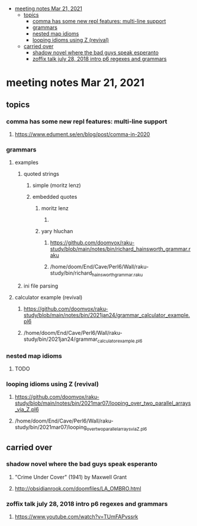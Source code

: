 - [meeting notes Mar 21, 2021](#org3c8248e)
  - [topics](#org19b564b)
    - [comma has some new repl features: multi-line support](#org4c25c12)
    - [grammars](#orgedc336b)
    - [nested map idioms](#orgb76d846)
    - [looping idioms using Z (revival)](#orgeb422d9)
  - [carried over](#orgba16736)
    - [shadow novel where the bad guys speak esperanto](#org1fdf48f)
    - [zoffix talk july 28, 2018 intro p6 regexes and grammars](#org1c60e51)


<a id="org3c8248e"></a>

# meeting notes Mar 21, 2021


<a id="org19b564b"></a>

## topics


<a id="org4c25c12"></a>

### comma has some new repl features: multi-line support

1.  <https://www.edument.se/en/blog/post/comma-in-2020>


<a id="orgedc336b"></a>

### grammars

1.  examples

    1.  quoted strings
    
        1.  simple (moritz lenz)
        
        2.  embedded quotes
        
            1.  moritz lenz
            
                1.  
            
            2.  yary hluchan
            
                1.  <https://github.com/doomvox/raku-study/blob/main/notes/bin/richard_hainsworth_grammar.raku>
                
                2.  /home/doom/End/Cave/Perl6/Wall/raku-study/bin/richard<sub>hainsworth</sub><sub>grammar.raku</sub>
    
    2.  ini file parsing

2.  calculator example (revival)

    1.  <https://github.com/doomvox/raku-study/blob/main/notes/bin/2021jan24/grammar_calculator_example.pl6>
    
    2.  /home/doom/End/Cave/Perl6/Wall/raku-study/bin/2021jan24/grammar<sub>calculator</sub><sub>example.pl6</sub>


<a id="orgb76d846"></a>

### nested map idioms

1.  TODO 


<a id="orgeb422d9"></a>

### looping idioms using Z (revival)

1.  <https://github.com/doomvox/raku-study/blob/main/notes/bin/2021mar07/looping_over_two_parallel_arrays_via_Z.pl6>

2.  /home/doom/End/Cave/Perl6/Wall/raku-study/bin/2021mar07/looping<sub>over</sub><sub>two</sub><sub>parallel</sub><sub>arrays</sub><sub>via</sub><sub>Z.pl6</sub>


<a id="orgba16736"></a>

## carried over


<a id="org1fdf48f"></a>

### shadow novel where the bad guys speak esperanto

1.  "Crime Under Cover" (1941) by Maxwell Grant

2.  <http://obsidianrook.com/doomfiles/LA_OMBRO.html>


<a id="org1c60e51"></a>

### zoffix talk july 28, 2018 intro p6 regexes and grammars

1.  <https://www.youtube.com/watch?v=TUmFAPvssrk>
